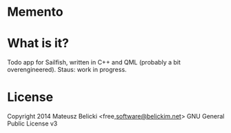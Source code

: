 Memento
=======

# What is it?

Todo app for Sailfish, written in C++ and QML (probably a bit overengineered).
Staus: work in progress.

# License

Copyright 2014 Mateusz Belicki <free,software@belickim.net>
GNU General Public License v3


